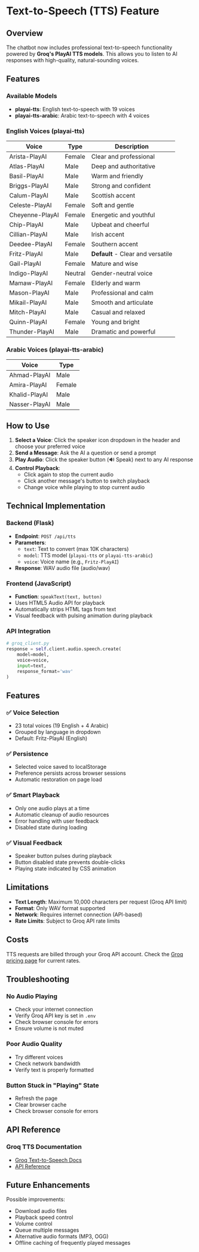 # Text-to-Speech (TTS) Feature

## Overview
The chatbot now includes professional text-to-speech functionality powered by **Groq's PlayAI TTS models**. This allows you to listen to AI responses with high-quality, natural-sounding voices.

## Features

### Available Models
- **playai-tts**: English text-to-speech with 19 voices
- **playai-tts-arabic**: Arabic text-to-speech with 4 voices

### English Voices (playai-tts)
| Voice | Type | Description |
|-------|------|-------------|
| Arista-PlayAI | Female | Clear and professional |
| Atlas-PlayAI | Male | Deep and authoritative |
| Basil-PlayAI | Male | Warm and friendly |
| Briggs-PlayAI | Male | Strong and confident |
| Calum-PlayAI | Male | Scottish accent |
| Celeste-PlayAI | Female | Soft and gentle |
| Cheyenne-PlayAI | Female | Energetic and youthful |
| Chip-PlayAI | Male | Upbeat and cheerful |
| Cillian-PlayAI | Male | Irish accent |
| Deedee-PlayAI | Female | Southern accent |
| Fritz-PlayAI | Male | **Default** - Clear and versatile |
| Gail-PlayAI | Female | Mature and wise |
| Indigo-PlayAI | Neutral | Gender-neutral voice |
| Mamaw-PlayAI | Female | Elderly and warm |
| Mason-PlayAI | Male | Professional and calm |
| Mikail-PlayAI | Male | Smooth and articulate |
| Mitch-PlayAI | Male | Casual and relaxed |
| Quinn-PlayAI | Female | Young and bright |
| Thunder-PlayAI | Male | Dramatic and powerful |

### Arabic Voices (playai-tts-arabic)
| Voice | Type |
|-------|------|
| Ahmad-PlayAI | Male |
| Amira-PlayAI | Female |
| Khalid-PlayAI | Male |
| Nasser-PlayAI | Male |

## How to Use

1. **Select a Voice**: Click the speaker icon dropdown in the header and choose your preferred voice
2. **Send a Message**: Ask the AI a question or send a prompt
3. **Play Audio**: Click the speaker button (🔊 Speak) next to any AI response
4. **Control Playback**:
   - Click again to stop the current audio
   - Click another message's button to switch playback
   - Change voice while playing to stop current audio

## Technical Implementation

### Backend (Flask)
- **Endpoint**: `POST /api/tts`
- **Parameters**:
  - `text`: Text to convert (max 10K characters)
  - `model`: TTS model (`playai-tts` or `playai-tts-arabic`)
  - `voice`: Voice name (e.g., `Fritz-PlayAI`)
- **Response**: WAV audio file (audio/wav)

### Frontend (JavaScript)
- **Function**: `speakText(text, button)`
- Uses HTML5 Audio API for playback
- Automatically strips HTML tags from text
- Visual feedback with pulsing animation during playback

### API Integration
```python
# groq_client.py
response = self.client.audio.speech.create(
    model=model,
    voice=voice,
    input=text,
    response_format='wav'
)
```

## Features

### ✅ Voice Selection
- 23 total voices (19 English + 4 Arabic)
- Grouped by language in dropdown
- Default: Fritz-PlayAI (English)

### ✅ Persistence
- Selected voice saved to localStorage
- Preference persists across browser sessions
- Automatic restoration on page load

### ✅ Smart Playback
- Only one audio plays at a time
- Automatic cleanup of audio resources
- Error handling with user feedback
- Disabled state during loading

### ✅ Visual Feedback
- Speaker button pulses during playback
- Button disabled state prevents double-clicks
- Playing state indicated by CSS animation

## Limitations

- **Text Length**: Maximum 10,000 characters per request (Groq API limit)
- **Format**: Only WAV format supported
- **Network**: Requires internet connection (API-based)
- **Rate Limits**: Subject to Groq API rate limits

## Costs

TTS requests are billed through your Groq API account. Check the [Groq pricing page](https://console.groq.com/pricing) for current rates.

## Troubleshooting

### No Audio Playing
- Check your internet connection
- Verify Groq API key is set in `.env`
- Check browser console for errors
- Ensure volume is not muted

### Poor Audio Quality
- Try different voices
- Check network bandwidth
- Verify text is properly formatted

### Button Stuck in "Playing" State
- Refresh the page
- Clear browser cache
- Check browser console for errors

## API Reference

### Groq TTS Documentation
- [Groq Text-to-Speech Docs](https://console.groq.com/docs/text-to-speech)
- [API Reference](https://console.groq.com/docs/api-reference)

## Future Enhancements

Possible improvements:
- Download audio files
- Playback speed control
- Volume control
- Queue multiple messages
- Alternative audio formats (MP3, OGG)
- Offline caching of frequently played messages
